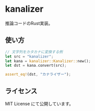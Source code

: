 # kanalizer

推論コードのRust実装。

## 使い方

```rust
// 文字列をカタカナに変換する例
let src = "kanalizer";
let kana = kanalizer::Kanalizer::new();
let dst = kana.convert(src);

assert_eq!(dst, "カナライザー");
```

## ライセンス

MIT License にて公開しています。
